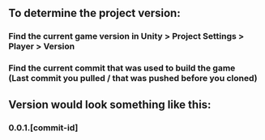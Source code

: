 ## To determine the project version:
### Find the current game version in Unity > Project Settings > Player > Version
### Find the current commit that was used to build the game<br>(Last commit you pulled / that was pushed before you cloned)

## Version would look something like this:
### 0.0.1.[commit-id]